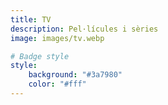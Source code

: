 ```yaml
---
title: TV
description: Pel·lícules i sèries
image: images/tv.webp

# Badge style
style:
    background: "#3a7980"
    color: "#fff"
---
```

